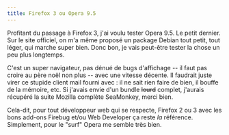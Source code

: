 ```yaml
---
title: Firefox 3 ou Opera 9.5
---
```


Profitant du passage à Firefox 3, j'ai voulu tester Opera 9.5. Le petit
dernier. Sur le site officiel, on m'a même proposé un package Debian tout
petit, tout léger, qui marche super bien. Donc bon, je vais peut-être tester
la chose un peu plus longtemps.

C'est un super navigateur, pas dénué de bugs d'affichage -- il faut pas croire
au père noël non plus -- avec une vitesse décente. Il faudrait juste virer ce
stupide client mail fourni avec : il ne sait rien faire de bien, il bouffe de
la mémoire, etc. Si j'avais envie d'un bundle <s>lourd</s> complet, j'aurais
récupéré la suite Mozilla complète SeaMonkey, merci bien.

Cela-dit, pour tout développeur web qui se respecte, Firefox 2 ou 3 avec les
bons add-ons Firebug et/ou Web Developer ça reste _la_ référence. Simplement,
pour le "surf" Opera me semble très bien.

